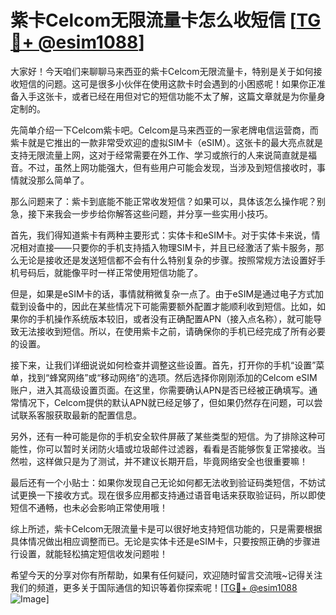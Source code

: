 # 紫卡Celcom无限流量卡怎么收短信 [[TG💪+ @esim1088](https://t.me/s/esim1088)]

大家好！今天咱们来聊聊马来西亚的紫卡Celcom无限流量卡，特别是关于如何接收短信的问题。这可是很多小伙伴在使用这款卡时会遇到的小困惑呢！如果你正准备入手这张卡，或者已经在用但对它的短信功能不太了解，这篇文章就是为你量身定制的。

先简单介绍一下Celcom紫卡吧。Celcom是马来西亚的一家老牌电信运营商，而紫卡就是它推出的一款非常受欢迎的虚拟SIM卡（eSIM）。这张卡的最大亮点就是支持无限流量上网，这对于经常需要在外工作、学习或旅行的人来说简直就是福音。不过，虽然上网功能强大，但有些用户可能会发现，当涉及到短信接收时，事情就没那么简单了。

那么问题来了：紫卡到底能不能正常收发短信？如果可以，具体该怎么操作呢？别急，接下来我会一步步给你解答这些问题，并分享一些实用小技巧。

首先，我们得知道紫卡有两种主要形式：实体卡和eSIM卡。对于实体卡来说，情况相对直接——只要你的手机支持插入物理SIM卡，并且已经激活了紫卡服务，那么无论是接收还是发送短信都不会有什么特别复杂的步骤。按照常规方法设置好手机号码后，就能像平时一样正常使用短信功能了。

但是，如果是eSIM卡的话，事情就稍微复杂一点了。由于eSIM是通过电子方式加载到设备中的，因此在某些情况下可能需要额外配置才能顺利收到短信。比如，如果你的手机操作系统版本较旧，或者没有正确配置APN（接入点名称），就可能导致无法接收到短信。所以，在使用紫卡之前，请确保你的手机已经完成了所有必要的设置。

接下来，让我们详细说说如何检查并调整这些设置。首先，打开你的手机“设置”菜单，找到“蜂窝网络”或“移动网络”的选项。然后选择你刚刚添加的Celcom eSIM账户，进入其高级设置页面。在这里，你需要确认APN是否已经被正确填写。通常情况下，Celcom提供的默认APN就已经足够了，但如果仍然存在问题，可以尝试联系客服获取最新的配置信息。

另外，还有一种可能是你的手机安全软件屏蔽了某些类型的短信。为了排除这种可能性，你可以暂时关闭防火墙或垃圾邮件过滤器，看看是否能够恢复正常接收。当然啦，这样做只是为了测试，并不建议长期开启，毕竟网络安全也很重要嘛！

最后还有一个小贴士：如果你发现自己无论如何都无法收到验证码类短信，不妨试试更换一下接收方式。现在很多应用都支持通过语音电话来获取验证码，所以即使短信不通畅，也未必会影响正常使用哦！

综上所述，紫卡Celcom无限流量卡是可以很好地支持短信功能的，只是需要根据具体情况做出相应调整而已。无论是实体卡还是eSIM卡，只要按照正确的步骤进行设置，就能轻松搞定短信收发问题啦！

希望今天的分享对你有所帮助，如果有任何疑问，欢迎随时留言交流哦~记得关注我们的频道，更多关于国际通信的知识等着你探索呢！[[TG💪+ @esim1088](https://t.me/s/esim1088) ![Image](https://i.postimg.cc/4NQfJmqS/Snipaste-2025-05-13-00-14-12.png)]